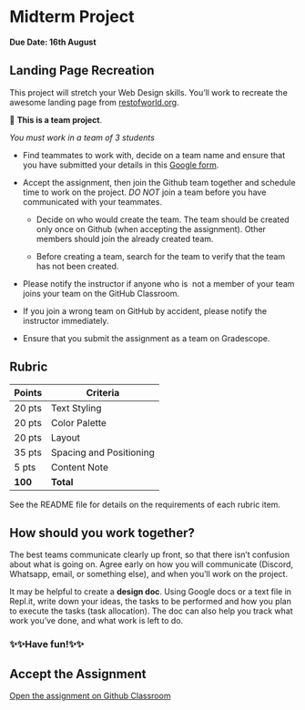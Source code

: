 # Midterm Project

**Due Date: 16th August**

## Landing Page Recreation


This project will stretch your Web Design skills. You’ll work to recreate the awesome landing page from [restofworld.org](https://web.archive.org/web/20220428094707/http://restofworld.org/).

<aside>

👥 **This is a team project**.

*You must work in a team of 3 students*

* Find teammates to work with, decide on a team name and ensure that you have submitted your details in this [Google form](https://forms.gle/bB9jYU9opJm7sj4U8).

* Accept the assignment, then join the Github team together and schedule time to work on the project. _DO NOT_ join a team before you have communicated with your teammates.

    * Decide on who would create the team. The team should be created only once on Github (when accepting the assignment). Other members should join the already created team.

    * Before creating a team, search for the team to verify that the team has not been created.

* Please notify the instructor  if anyone who is  not a member of your team joins your team on the GitHub Classroom.

* If you join a wrong team on GitHub by accident, please notify the instructor immediately.

* Ensure that you submit the assignment as a team on Gradescope.

</aside>



## Rubric

| Points | Criteria |
|---|---|
| 20 pts | Text Styling  |
| 20 pts | Color Palette |
| 20 pts| Layout  |
| 35 pts | Spacing and Positioning |
| 5 pts | Content Note |
| **100** | **Total** |

See the README file for details on the requirements of each rubric item.

## How should you work together?

The best teams communicate clearly up front, so that there isn’t confusion about what is going on. Agree early on how you will communicate (Discord, Whatsapp, email, or something else), and when you’ll work on the project.

It may be helpful to create a **design doc**. Using Google docs or a text file in Repl.it, write down your ideas, the tasks to be performed and how you plan to execute the tasks (task allocation). The doc can also help you track what work you’ve done, and what work is left to do.

### ✨✨Have fun!✨✨

## Accept the Assignment

[Open the assignment on Github Classroom](https://classroom.github.com/a/Qu9vz8Gx)
